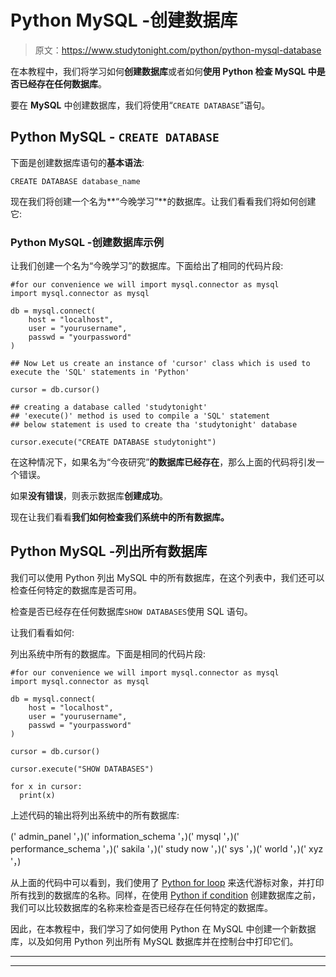 # Python MySQL -创建数据库

> 原文：<https://www.studytonight.com/python/python-mysql-database>

在本教程中，我们将学习如何**创建数据库**或者如何**使用 Python 检查 MySQL 中是否已经存在任何数据库**。

要在 **MySQL** 中创建数据库，我们将使用“`CREATE DATABASE`”语句。

## Python MySQL - `CREATE DATABASE`

下面是创建数据库语句的**基本语法**:

```
CREATE DATABASE database_name
```

现在我们将创建一个名为**“今晚学习”**的数据库。让我们看看我们将如何创建它:

### Python MySQL -创建数据库示例

让我们创建一个名为“今晚学习”的数据库。下面给出了相同的代码片段:

```
#for our convenience we will import mysql.connector as mysql
import mysql.connector as mysql

db = mysql.connect(
    host = "localhost",
    user = "yourusername",
    passwd = "yourpassword"
)

## Now Let us create an instance of 'cursor' class which is used to execute the 'SQL' statements in 'Python'

cursor = db.cursor()

## creating a database called 'studytonight'
## 'execute()' method is used to compile a 'SQL' statement
## below statement is used to create tha 'studytonight' database

cursor.execute("CREATE DATABASE studytonight") 
```

在这种情况下，如果名为“今夜研究”**的数据库已经存在**，那么上面的代码将引发一个错误。

如果**没有错误**，则表示数据库**创建成功**。

现在让我们看看**我们如何检查我们系统中的所有数据库。**

## Python MySQL -列出所有数据库

我们可以使用 Python 列出 MySQL 中的所有数据库，在这个列表中，我们还可以检查任何特定的数据库是否可用。

检查是否已经存在任何数据库`SHOW DATABASES`使用 SQL 语句。

让我们看看如何:

列出系统中所有的数据库。下面是相同的代码片段:

```
#for our convenience we will import mysql.connector as mysql
import mysql.connector as mysql

db = mysql.connect(
    host = "localhost",
    user = "yourusername",
    passwd = "yourpassword"
)

cursor = db.cursor()

cursor.execute("SHOW DATABASES")

for x in cursor:
  print(x) 
```

上述代码的输出将列出系统中的所有数据库:

(' admin_panel '，)(' information_schema '，)(' mysql '，)(' performance_schema '，)(' sakila '，)(' study now '，)(' sys '，)(' world '，)(' xyz '，)

从上面的代码中可以看到，我们使用了 [Python for loop](/python/looping-in-python) 来迭代游标对象，并打印所有找到的数据库的名称。同样，在使用 [Python if condition](/python/conditional-statements) 创建数据库之前，我们可以比较数据库的名称来检查是否已经存在任何特定的数据库。

因此，在本教程中，我们学习了如何使用 Python 在 MySQL 中创建一个新数据库，以及如何用 Python 列出所有 MySQL 数据库并在控制台中打印它们。

* * *

* * *